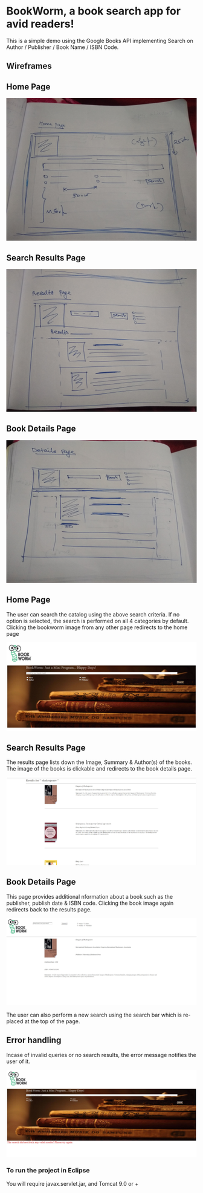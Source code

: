 # BookWorm, a book search app for avid readers!
This is a simple demo using the Google Books API implementing Search on Author / Publisher / Book Name / ISBN Code.

## Wireframes
## Home Page
<p align="center"><img src="screenshots/wireframe-home.JPG" /></p>

## Search Results Page
<p align="center"><img src="screenshots/wireframe-results.JPG" /></p>

## Book Details Page
<p align="center"><img src="screenshots/wireframe-product.JPG" /></p>

## Home Page
The user can search the catalog using the above search criteria. If no option is selected, the search is performed on all 4 categories by default. Clicking the bookworm image from any other page redirects to the home page 
<p align="center"><img src="screenshots/home.JPG" /></p>

## Search Results Page
The results page lists down the Image, Summary & Author(s) of the books.
The image of the books is clickable and redirects to the book details page.
<p align="center"><img src="screenshots/results.JPG" /></p>

## Book Details Page
This page provides additional nformation about a book such as the publisher, publish date & ISBN code.
Clicking the book image again redirects back to the results page.

<p align="center"><img src="screenshots/product.JPG" /></p>
The user can also perform a new search using the search bar which is re-placed at the top of the page.

## Error handling
Incase of invalid queries or no search results, the error message notifies the user of it.
<p align="center"><img src="screenshots/invalid-search.JPG" /></p>

### To run the project in Eclipse
You will require javax.servlet.jar, and Tomcat 9.0 or +

